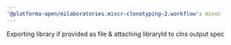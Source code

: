 ```yaml
---
'@platforma-open/milaboratories.mixcr-clonotyping-2.workflow': minor
---
```


Exporting library if provided as file & attaching libraryId to clns output spec
